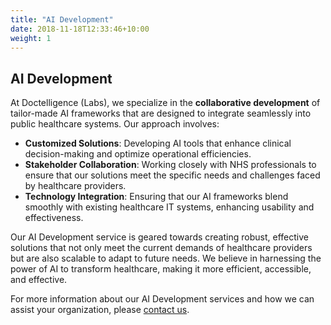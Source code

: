 ```yaml
---
title: "AI Development"
date: 2018-11-18T12:33:46+10:00
weight: 1
---
```


## AI Development

At Doctelligence (Labs), we specialize in the **collaborative development** of tailor-made AI frameworks that are designed to integrate seamlessly into public healthcare systems. Our approach involves:

- **Customized Solutions**: Developing AI tools that enhance clinical decision-making and optimize operational efficiencies.
- **Stakeholder Collaboration**: Working closely with NHS professionals to ensure that our solutions meet the specific needs and challenges faced by healthcare providers.
- **Technology Integration**: Ensuring that our AI frameworks blend smoothly with existing healthcare IT systems, enhancing usability and effectiveness.

Our AI Development service is geared towards creating robust, effective solutions that not only meet the current demands of healthcare providers but are also scalable to adapt to future needs. We believe in harnessing the power of AI to transform healthcare, making it more efficient, accessible, and effective.

For more information about our AI Development services and how we can assist your organization, please [contact us](mailto:your-email@doctelligence.com).

